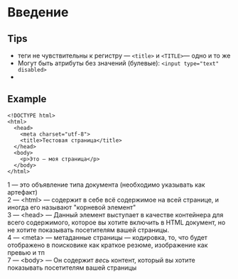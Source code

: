 # Введение

## Tips

* теги не чувствительны к регистру — `<title>` и `<TITLE>`— одно и то же
* Могут быть атрибуты без значений (булевые): `<input type="text" disabled>`
*

## Example

```markup
<!DOCTYPE html>
<html>
  <head>
    <meta charset="utf-8">
    <title>Тестовая страница</title>
  </head>
  <body>
    <p>Это — моя страница</p>
  </body>
</html>
```

1 — это объявление типа документа (необходимо указывать как артефакт)\
2 — \<html> — содержит в себе всё содержимое на всей странице, и иногда его называют "корневой элемент"\
3 — \<head> — Данный элемент выступает в качестве контейнера для всего содержимого, которое вы хотите включить в HTML документ, но не хотите показывать посетителям вашей страницы.\
4 — \<meta> — метаданные страницы — кодировка, то, что будет отображено в поисковике как краткое резюме, изображение как превью и тп\
7 — \<body> — Он содержит _весь_ контент, который вы хотите показывать посетителям вашей страницы
